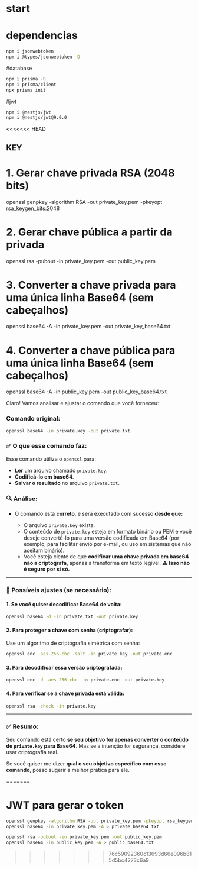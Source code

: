 # start

# dependencias

```bash
npm i jsonwebtoken
npm i @types/jsonwebtoken -D
```

#database

```bash
npm i prisma -D
npm i prisma/client
npx prisma init
```

#jwt

```bash
npm i @nestjs/jwt
npm i @nestjs/jwt@9.0.0
```

<<<<<<< HEAD
## KEY
# 1. Gerar chave privada RSA (2048 bits)
openssl genpkey -algorithm RSA -out private_key.pem -pkeyopt rsa_keygen_bits:2048

# 2. Gerar chave pública a partir da privada
openssl rsa -pubout -in private_key.pem -out public_key.pem

# 3. Converter a chave privada para uma única linha Base64 (sem cabeçalhos)
openssl base64 -A -in private_key.pem -out private_key_base64.txt

# 4. Converter a chave pública para uma única linha Base64 (sem cabeçalhos)
openssl base64 -A -in public_key.pem -out public_key_base64.txt



Claro! Vamos analisar e ajustar o comando que você forneceu:

### Comando original:

```bash
openssl base64 -in private.key -out private.txt
```

### ✅ O que esse comando faz:

Esse comando utiliza o `openssl` para:

* **Ler** um arquivo chamado `private.key`.
* **Codificá-lo em base64**.
* **Salvar o resultado** no arquivo `private.txt`.

### 🔍 Análise:

* O comando está **correto**, e será executado com sucesso **desde que:**

  * O arquivo `private.key` exista.
  * O conteúdo de `private.key` esteja em formato binário ou PEM e você deseje convertê-lo para uma versão codificada em Base64 (por exemplo, para facilitar envio por e-mail, ou uso em sistemas que não aceitam binário).
  * Você esteja ciente de que **codificar uma chave privada em base64 não a criptografa**, apenas a transforma em texto legível. **⚠️ Isso não é seguro por si só.**

---

### 🔧 Possíveis ajustes (se necessário):

#### 1. **Se você quiser decodificar Base64 de volta:**

```bash
openssl base64 -d -in private.txt -out private.key
```

#### 2. **Para proteger a chave com senha (criptografar):**

Use um algoritmo de criptografia simétrica com senha:

```bash
openssl enc -aes-256-cbc -salt -in private.key -out private.enc
```

#### 3. **Para decodificar essa versão criptografada:**

```bash
openssl enc -d -aes-256-cbc -in private.enc -out private.key
```

#### 4. **Para verificar se a chave privada está válida:**

```bash
openssl rsa -check -in private.key
```

---

### ✅ Resumo:

Seu comando está certo **se seu objetivo for apenas converter o conteúdo de `private.key` para Base64**.
Mas se a intenção for segurança, considere usar criptografia real.

Se você quiser me dizer **qual o seu objetivo específico com esse comando**, posso sugerir a melhor prática para ele.

=======
# JWT para gerar o token

```bash
openssl genpkey -algorithm RSA -out private_key.pem -pkeyopt rsa_keygen_bits:2048
openssl base64 -in private_key.pem -A > private_base64.txt

openssl rsa -pubout -in private_key.pem -out public_key.pem
openssl base64 -in public_key.pem -A > public_base64.txt
```
>>>>>>> 76c59092360c13693d66e096b815d5bc4273c6a9
